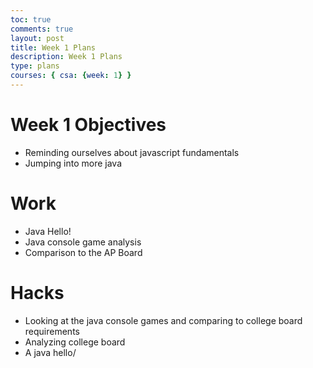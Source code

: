 ```yaml
---
toc: true
comments: true
layout: post
title: Week 1 Plans
description: Week 1 Plans
type: plans
courses: { csa: {week: 1} }
---
```


# Week 1 Objectives
- Reminding ourselves about javascript fundamentals
- Jumping into more java

# Work
- Java Hello! 
- Java console game analysis
- Comparison to the AP Board

# Hacks
- Looking at the java console games and comparing to college board requirements
- Analyzing college board
- A java hello/